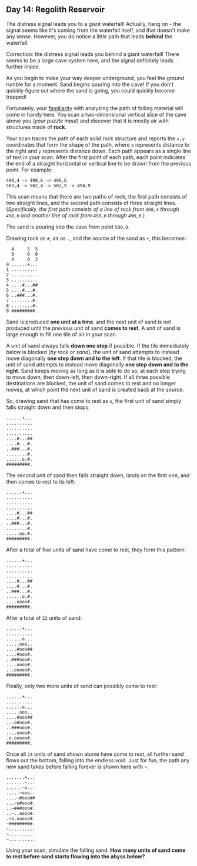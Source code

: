 ## Day 14: Regolith Reservoir

The distress signal leads you to a giant waterfall! Actually, hang on - the signal seems 
like it's coming from the waterfall itself, and that doesn't make any sense. However, you 
do notice a little path that leads **behind** the waterfall.

Correction: the distress signal leads you behind a giant waterfall! There seems to be a 
large cave system here, and the signal definitely leads further inside.

As you begin to make your way deeper underground, you feel the ground rumble for a moment. 
Sand begins pouring into the cave! If you don't quickly figure out where the sand is going, 
you could quickly become trapped!

Fortunately, your [familiarity](https://adventofcode.com/2018/day/17) with analyzing the 
path of falling material will come in handy here. You scan a two-dimensional vertical slice 
of the cave above you (_your puzzle input_) and discover that it is mostly air with structures 
made of **rock**.

Your scan traces the path of each solid rock structure and reports the `x,y` coordinates that 
form the shape of the path, where `x` represents distance to the right and `y` represents 
distance down. Each path appears as a single line of text in your scan. After the first point 
of each path, each point indicates the end of a straight horizontal or vertical line to be drawn 
from the previous point. For example:

```
498,4 -> 498,6 -> 496,6
503,4 -> 502,4 -> 502,9 -> 494,9
```

This scan means that there are two paths of rock; the first path consists of two straight lines, 
and the second path consists of three straight lines. (_Specifically, the first path consists of a 
line of rock from `498,4` through `498,6` and another line of rock from `498,6` through `496,6`._)

The sand is pouring into the cave from point `500,0`.

Drawing rock as `#`, air as `.`, and the source of the sand as `+`, this becomes:

```
  4     5  5
  9     0  0
  4     0  3
0 ......+...
1 ..........
2 ..........
3 ..........
4 ....#...##
5 ....#...#.
6 ..###...#.
7 ........#.
8 ........#.
9 #########.
```

Sand is produced **one unit at a time**, and the next unit of sand is not produced until the 
previous unit of sand **comes to rest**. A unit of sand is large enough to fill one tile of air 
in your scan.

A unit of sand always falls **down one step** if possible. If the tile immediately below is 
blocked (_by rock or sand_), the unit of sand attempts to instead move diagonally **one step 
down and to the left**. If that tile is blocked, the unit of sand attempts to instead move 
diagonally **one step down and to the right**. Sand keeps moving as long as it is able to do 
so, at each step trying to move down, then down-left, then down-right. If all three possible 
destinations are blocked, the unit of sand comes to rest and no longer moves, at which point 
the next unit of sand is created back at the source.

So, drawing sand that has come to rest as `o`, the first unit of sand simply falls straight 
down and then stops:

```
......+...
..........
..........
..........
....#...##
....#...#.
..###...#.
........#.
......o.#.
#########.
```

The second unit of sand then falls straight down, lands on the first one, and then comes to 
rest to its left:

```
......+...
..........
..........
..........
....#...##
....#...#.
..###...#.
........#.
.....oo.#.
#########.
```

After a total of five units of sand have come to rest, they form this pattern:

```
......+...
..........
..........
..........
....#...##
....#...#.
..###...#.
......o.#.
....oooo#.
#########.
```

After a total of `22` units of sand:

```
......+...
..........
......o...
.....ooo..
....#ooo##
....#ooo#.
..###ooo#.
....oooo#.
...ooooo#.
#########.
```

Finally, only two more units of sand can possibly come to rest:

```
......+...
..........
......o...
.....ooo..
....#ooo##
...o#ooo#.
..###ooo#.
....oooo#.
.o.ooooo#.
#########.
```

Once all `24` units of sand shown above have come to rest, all further sand flows out 
the bottom, falling into the endless void. Just for fun, the path any new sand takes 
before falling forever is shown here with `~`:

```
.......+...
.......~...
......~o...
.....~ooo..
....~#ooo##
...~o#ooo#.
..~###ooo#.
..~..oooo#.
.~o.ooooo#.
~#########.
~..........
~..........
~..........
```

Using your scan, simulate the falling sand. **How many units of sand come to rest before 
sand starts flowing into the abyss below?**

